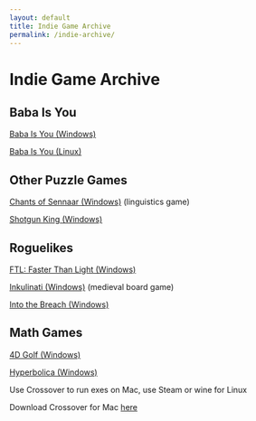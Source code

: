 ```yaml
---
layout: default
title: Indie Game Archive
permalink: /indie-archive/
---
```


# Indie Game Archive

## Baba Is You

[Baba Is You (Windows)](https://mega.nz/file/xTM0CCKS#nrildwRBGfn6MGqoW8o_GEav2npVKTByrMNYkHwsl_k)

[Baba Is You (Linux)](https://mega.nz/file/NakGXCia#oHtNjfzplSUfz1Y49UP9qLLfTjcXYP2isqn8iyhx9TQ)

## Other Puzzle Games

[Chants of Sennaar (Windows)](https://mega.nz/file/hO8yTRgC#DxzQ1sRQArY19-mPNQcE3jCWmYekSLXG5_tUhUnYswE) (linguistics game)

[Shotgun King (Windows)](https://mega.nz/file/gGExDIDK#YdT356nAcNU88gxWEFSLmsIl1maW8_RFdgFUOA4HhVc)

## Roguelikes

[FTL: Faster Than Light (Windows)](https://mega.nz/file/gb0kVSzY#9zrGu_6LHGbmNfn3UqtOGSEY_BkxXBsYnDLy-hsXKYg)

[Inkulinati (Windows)](https://mega.nz/file/IfEU3aYT#551Ea0GxJbWviJTrFgsCdlh9LPMBqCFnCuV9zrcYcMY) (medieval board game)

[Into the Breach (Windows)](https://mega.nz/file/ZHdGwBLY#fMoFF9yQN4ghu0j0_DASSKmwstVDHWVbTjJ6EzVfqyA)

## Math Games

[4D Golf (Windows)](https://mega.nz/file/sK0W3AAC#Fzfk_UUOW5uqMSD--fPacgM-ID9cXTfA7rpjFhVAGsA)

[Hyperbolica (Windows)](https://mega.nz/file/wWcxSCIZ#QeCsUCYvQfUv286zdrDB0sc-BrIbEkvQruQ917l4sDA)

Use Crossover to run exes on Mac, use Steam or wine for Linux

Download Crossover for Mac [here](https://www.macbed.com/crossover-25-1/)
